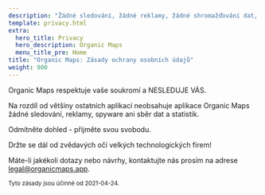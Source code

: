 ```yaml
---
description: "Žádné sledování, žádné reklamy, žádné shromažďování dat, žádné shromažďování statistik, žádný spyware"
template: privacy.html
extra:
  hero_title: Privacy
  hero_description: Organic Maps 
  menu_title_pre: Home
title: "Organic Maps: Zásady ochrany osobních údajů"
weight: 900
---
```


Organic Maps respektuje vaše soukromí a NESLEDUJE VÁS.

Na rozdíl od většiny ostatních aplikací neobsahuje aplikace Organic Maps
žádné sledování, reklamy, spyware ani sběr dat a statistik.

Odmítněte dohled - přijměte svou svobodu.

Držte se dál od zvědavých očí velkých technologických firem!

Máte-li jakékoli dotazy nebo návrhy, kontaktujte nás prosím na adrese
[legal@organicmaps.app](mailto:legal@organicmaps.app).

<sub>Tyto zásady jsou účinné od 2021-04-24.</sub>
